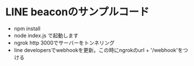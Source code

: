 # LINE beaconのサンプルコード

- npm install
- node index.js で起動します
- ngrok http 3000でサーバーをトンネリング
- line developersでwebhookを更新。この時にngrokのurl + '/webhook'をつける

